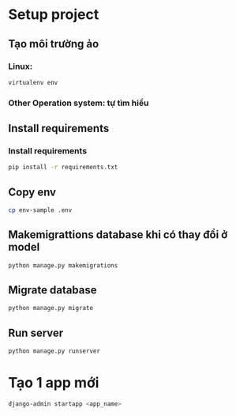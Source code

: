 # Setup project
## Tạo môi trường ảo
### Linux:
```sh
virtualenv env
```
### Other Operation system: tự tìm hiểu

## Install requirements
### Install requirements
```sh
pip install -r requirements.txt
```

## Copy env
```sh
cp env-sample .env
```
## Makemigrattions database khi có thay đổi ở model 

```sh
python manage.py makemigrations
```
## Migrate database

```sh
python manage.py migrate
```

## Run server
```sh
python manage.py runserver
```

# Tạo 1 app mới
```sh
django-admin startapp <app_name>
```